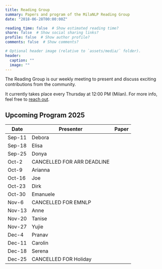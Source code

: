 ```yaml
---
title: Reading Group
summary: Papers and program of the MilaNLP Reading Group
date: "2018-06-28T00:00:00Z"

reading_time: false  # Show estimated reading time?
share: false  # Show social sharing links?
profile: false  # Show author profile?
comments: false  # Show comments?

# Optional header image (relative to `assets/media/` folder).
header:
  caption: ""
  image: ""
---
```


The Reading Group is our weekly meeting to present and discuss exciting contributions from the community.

It currently takes place every Thursday at 12:00 PM (Milan). For more info, feel free to [reach out](mailto:donya.rooein@unibocconi.it).

## Upcoming Program 2025


| Date   | Presenter | Paper                                                                                      |
| ------ | --------- | ------------------------------------------------------------------------------------------ |
| Sep-11 | 	Debora	                                                                                              |
| Sep-18 |	Elisa	                                                                                                 |
| Sep-25 |	Donya	                                                                                                 |
| Oct-2	 |	CANCELLED FOR ARR DEADLINE                                                                             |
| Oct-9	 | Arianna	                                                                                               |
| Oct-16 | Joe	                                                                                                   |
| Oct-23 | Dirk	                                                                                                   |
| Oct-30 | Emanuele	                                                                                               |
| Nov-6	 | CANCELLED FOR EMNLP                                                                                     |
| Nov-13 | Anne	                                                                                                   |
| Nov-20	| Tanise	                                                                                               |
| Nov-27	| Yujie                                                                                                  |	
| Dec-4	 | Pranav	                                                                                                 |
| Dec-11	| Carolin	                                                                                               |
| Dec-18 |	Serena	                                                                                               |
| Dec-25 |	CANCELLED FOR Holiday                                                                          |





